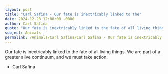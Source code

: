```yaml
---
layout: post
title: "Carl Safina - Our fate is inextricably linked to the"
date: 2024-12-28 12:00:00 -0000
author: Carl Safina
quote: "Our fate is inextricably linked to the fate of all living things. We are part of a greater alive continuum, and we must take action."
subject: Animals
permalink: /Animals/Carl Safina/Carl Safina - Our fate is inextricably linked to the
---
```


Our fate is inextricably linked to the fate of all living things. We are part of a greater alive continuum, and we must take action.

- Carl Safina
